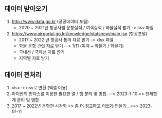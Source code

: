 ## 데이터 받아오기
1. http://www.data.go.kr (공공데이터 포털)
    - 2020 ~ 2021년 항공사별 운항실적 / 여객실적 / 화물실적 받기 -> csv 파일
3. https://www.airportal.go.kr/knowledge/statsnew/main.jsp (항공포털)
    - 2017 ~ 2022 년 항공사 통계 자료 받기 -> xlsx 파일
    - 화물 운항 관련 자료 받기 --> 1/11 (여객 + 화물기 / 화물기)
    - 국내선 / 국제선 자료 받기
    - 지역별 자료 받기

## 데이터 전처리
1. xlsx -> csv로 변환 (엑셀 이용)
2. 파이썬의 판다스를 이용한 필요한 열 / 행 분리 및 병합. --> 2023-1-10 => 전체합계 분리 및 병합 
3. 2017 ~ 2022년 운항편 시각화 => 좀 더 정교하고 이쁘게 만들기.. ==> 2023-01-11
